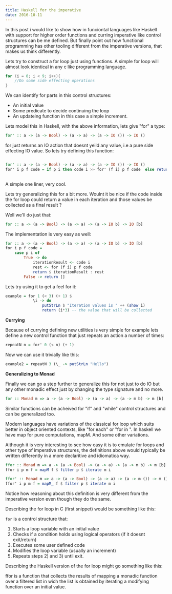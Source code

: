 ```yaml
---
title: Haskell for the imperative
date: 2016-10-11
---
```


In this post i would like to show how in funciontal languages like Haskell with support for higher 
order functions and curring imperative like control structures can be me defined. But finally point out
how functional programming has other tooling different from the imperative versions, that makes us think 
differently.


Lets try to construct a for loop just using functions. A simple for loop will almost look identical
in any c like programming language.

```c
for (i = 0; i < 9; i++){
    //Do some side effecting operations
}
```

We can identify for parts in this control structures:

- An initial value
- Some predicate to decide continuing the loop
- An updateing function in this case a simple increment.


Lets model this in Haskell, with the above information, lets give "for" a type:

```haskell
for' :: a -> (a -> Bool) -> (a -> a) -> (a -> IO ()) -> IO ()
```

for just returns an IO action that doesnt yeild any value, i.e a pure side effecting IO value.
So lets try defining this function: 

```haskell

for' :: a -> (a -> Bool) -> (a -> a) -> (a -> IO ()) -> IO ()
for' i p f code = if p i then code i >> for' (f i) p f code  else return ()
            
```

A simple one liner, very cool.

Lets try generalizing this for a bit more. Woulnt it be nice if the code inside the for loop could return a 
value in each iteration and those values be collected as a final result ?

Well we'll do just that:

```haskell 
for :: a -> (a -> Bool) -> (a -> a) -> (a -> IO b) -> IO [b]
```

The implementation is very easy as well:

```haskell
for :: a -> (a -> Bool) -> (a -> a) -> (a -> IO b) -> IO [b]
for i p f code = 
    case p i of 
        True -> do
            iterationResult <- code i
            rest <- for (f i) p f code
            return $ iterationResult : rest
        False -> return []

```


Lets try using it to get a feel for it:

```haskell
example = for 1 (< 3) (+ 1) $ 
            \i -> do
                putStrLn $ "Iteration values is " ++ (show i)
                return (i*3) -- the value that will be collected 
```

**Currying**

Because of currying defining new utilities is very simple for example lets define a new control function that just repeats an 
action a number of times:

```haskell
repeatN n = for' 0 (< n) (+ 1) 
```

Now we can use it trivially like this:


```haskell
example2 = repeatN 3 (\_ -> putStrLn "Hello")
```

**Generalizing to Monad**

Finally we can go a step further to generalize this for not just to do IO but any other 
monadic effect just by changing the type signature and no more.

```haskell
for :: Monad m => a -> (a -> Bool) -> (a -> a) -> (a -> m b) -> m [b]
```

Similar functions can be acheived for "if" and "while" control structures and can be generalized too.

Modern languages have variations of the classical for loop which suits better in object oriented contexts, like "for each"
or "for in ". In haskell we have map for pure computations, mapM. And some other variations.


Although it is very interesting to see how easy it is to emulate for loops and other type of imperative
structures, the definitions above would typically be written differently in a more declaritive and idiomatica way.


```haskell
ffor :: Monad m => a -> (a -> Bool) -> (a -> a) -> (a -> m b) -> m [b]
ffor i p m f = mapM f $ filter p $ iterate m i

ffor' :: Monad m => a -> (a -> Bool) -> (a -> a) -> (a -> m ()) -> m ()
ffor' i p m f = mapM_ f $ filter p $ iterate m i
```

Notice how reasoning about this definition is very different from the imperative version even though they do the same.

Describing the for loop in C (first snippet) would be something like this:

`for` is a control structure that:
1) Starts a loop variable with an initial value
2) Checks if a condition holds using logical operators (if it doesnt exit/return)
3) Executes some user defined code
4) Modifies the loop variable (usually an increment)
5) Repeats steps 2) and 3) until exit.

Describing the Haskell version of the for loop might go something like this: 

ffor is a function that collects the results of mapping a monadic function over a filtered list in wich the list
is obtained by iterating a modifying function over an initial value.
